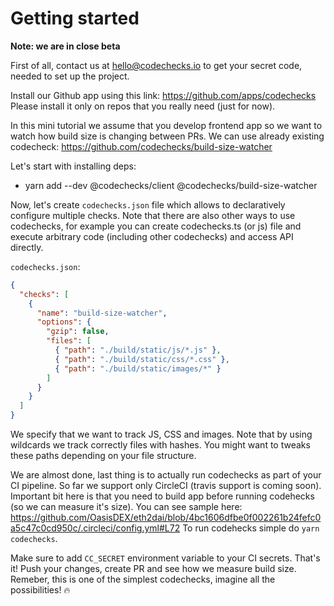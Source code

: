 # Getting started

**Note: we are in close beta**

First of all, contact us at hello@codechecks.io to get your secret code, needed to set up the
project.

Install our Github app using this link: https://github.com/apps/codechecks Please install it only on
repos that you really need (just for now).

In this mini tutorial we assume that you develop frontend app so we want to watch how build size is
changing between PRs. We can use already existing codecheck:
https://github.com/codechecks/build-size-watcher

Let's start with installing deps:

- yarn add --dev @codechecks/client @codechecks/build-size-watcher

Now, let's create `codechecks.json` file which allows to declaratively configure multiple checks.
Note that there are also other ways to use codechecks, for example you can create codechecks.ts (or
js) file and execute arbitrary code (including other codechecks) and access API directly.

`codechecks.json`:

```json
{
  "checks": [
    {
      "name": "build-size-watcher",
      "options": {
        "gzip": false,
        "files": [
          { "path": "./build/static/js/*.js" },
          { "path": "./build/static/css/*.css" },
          { "path": "./build/static/images/*" }
        ]
      }
    }
  ]
}
```

We specify that we want to track JS, CSS and images. Note that by using wildcards we track correctly
files with hashes. You might want to tweaks these paths depending on your file structure.

We are almost done, last thing is to actually run codechecks as part of your CI pipeline. So far we
support only CircleCI (travis support is coming soon). Important bit here is that you need to build
app before running codehecks (so we can measure it's size). You can see sample here:
https://github.com/OasisDEX/eth2dai/blob/4bc1606dfbe0f002261b24fefc0a5c47c0cd950c/.circleci/config.yml#L72
To run codehecks simple do `yarn codechecks`.

Make sure to add `CC_SECRET` environment variable to your CI secrets. That's it! Push your changes,
create PR and see how we measure build size. Remeber, this is one of the simplest codechecks,
imagine all the possibilities! 🔥

